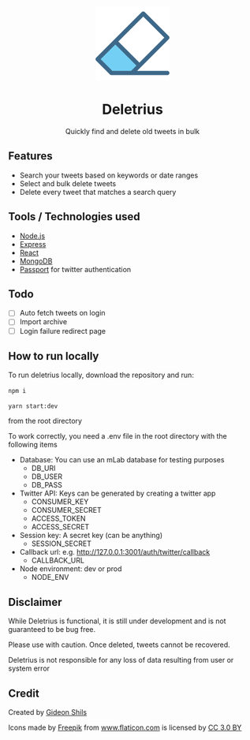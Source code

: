 <p align="center">
    <a href="http://deletrius.com" rel="noopener" target="_blank">
        <img width="150" src="./client/src/assets/logo.svg" alt="Deletrius logo">
    </a>
</p>
<h1 align="center">Deletrius</h1>
<p align="center"> Quickly find and delete old tweets in bulk</p>

## Features
* Search your tweets based on keywords or date ranges
* Select and bulk delete tweets
* Delete every tweet that matches a search query

## Tools / Technologies used
* [Node.js](https://nodejs.org/en/)
* [Express](https://expressjs.com)
* [React](https://reactjs.org)
* [MongoDB](https://www.mongodb.com)
* [Passport](http://www.passportjs.org) for twitter authentication

## Todo
- [ ] Auto fetch tweets on login
- [ ] Import archive
- [ ] Login failure redirect page

## How to run locally
To run deletrius locally, download the repository and run:

`npm i`

`yarn start:dev` 

from the root directory


To work correctly, you need a .env file in the root directory with the following items

- Database: You can use an mLab database for testing purposes
    - DB_URI
    - DB_USER
    - DB_PASS
- Twitter API: Keys can be generated by creating a twitter app 
    - CONSUMER_KEY
    - CONSUMER_SECRET
    - ACCESS_TOKEN
    - ACCESS_SECRET
- Session key: A secret key (can be anything)
    - SESSION_SECRET
- Callback url: e.g. http://127.0.0.1:3001/auth/twitter/callback
    - CALLBACK_URL
- Node environment: dev or prod
    - NODE_ENV

## Disclaimer
While Deletrius is functional, it is still under development and is not guaranteed to be bug free.

Please use with caution. Once deleted, tweets cannot be recovered.

Deletrius is not responsible for any loss of data resulting from user or system error 

## Credit

Created by [Gideon Shils](gideonshils.com)

<div>Icons made by <a href="http://www.freepik.com" title="Freepik">Freepik</a> from <a href="https://www.flaticon.com/" title="Flaticon">www.flaticon.com</a> is licensed by <a href="http://creativecommons.org/licenses/by/3.0/" title="Creative Commons BY 3.0" target="_blank">CC 3.0 BY</a></div>


